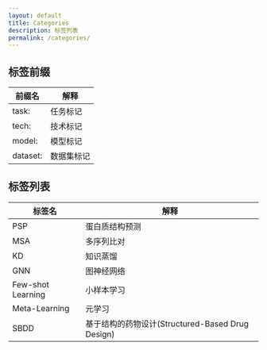 ```yaml
---
layout: default
title: Categories
description: 标签列表
permalink: /categories/
---
```


## 标签前缀

|前缀名|解释|
|---|---|
|task:|任务标记|
|tech:|技术标记|
|model:|模型标记|
|dataset:|数据集标记|

## 标签列表

|标签名|解释|
|---|---|
|PSP|蛋白质结构预测|
|MSA|多序列比对|
|KD|知识蒸馏|
|GNN|图神经网络|
|Few-shot Learning|小样本学习|
|Meta-Learning|元学习|
|SBDD|基于结构的药物设计(Structured-Based Drug Design)|
